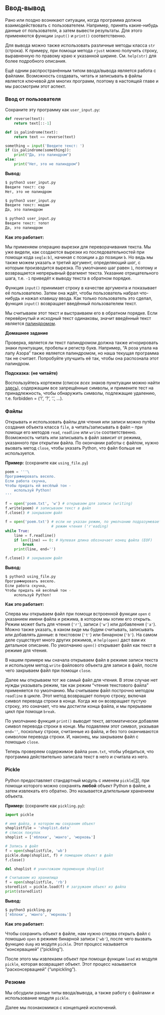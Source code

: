 ## Ввод-вывод

Рано или поздно возникают ситуации, когда программа должна взаимодействовать с пользователем. Например, принять какие-нибудь данные от пользователя, а затем вывести результаты. Для этого применяются функции `input()` и `print()` соответственно.

Для вывода можно также использовать различные методы класса `str` (строка). К примеру, при помощи метода `rjust` можно получить строку, выравненную по правому краю к указанной ширине. См. `help(str)` для более подробного описания.

Ещё одним распространённым типом ввода/вывода является работа с файлами. Возможность создавать, читать и записывать в файлы является ключевой для многих программ, поэтому в настоящей главе и мы рассмотрим этот аспект.

### Ввод от пользователя

Сохраните эту программу как `user_input.py`:

```python
def reverse(text):
    return text[::-1]

def is_palindrome(text):
    return text == reverse(text)

something = input('Введите текст: ')
if (is_palindrome(something)):
    print("Да, это палиндром")
else:
    print("Нет, это не палиндром")
```

**Вывод:**

```python
$ python3 user_input.py
Введите текст: сэр
Нет, это не палиндром

$ python3 user_input.py
Введите текст: мадам
Да, это палиндром

$ python3 user_input.py
Введите текст: топот
Да, это палиндром
```

**Как это работает:**

Мы применяем операцию вырезки для переворачивания текста. Мы уже видели, как создаются вырезки из последовательностей при помощи кода `seq[a:b]`, начиная с позиции `a` до позиции `b`. Но ведь мы также можем указать и третий аргумент, определяющий _шаг_, с которым производится вырезка. По умолчанию шаг равен `1`, поэтому и возвращается непрерывный фрагмент текста. Указание отрицательного шага, т.е. `-1` приведёт к выводу текста в обратном порядке.

Функция `input()` принимает строку в качестве аргумента и показывает её пользователю. Затем она ждёт, чтобы пользователь набрал что-нибудь и нажал клавишу ввода. Как только пользователь это сделал, функция `input()` возвращает введённый пользователем текст.

Мы считываем этот текст и выстраиваем его в обратном порядке. Если перевёрнутый и исходный текст одинаковы, значит введённый текст является [палиндромом](http://ru.wikipedia.org/wiki/Палиндром).

**Домашнее задание**

Проверка, является ли текст палиндромом должна также игнорировать знаки пунктуации, пробелы и регистр букв. Например, “А роза упала на лапу Азора” также является палиндромом, но наша текущая программа так не считает. Попробуйте улучшить её так, чтобы она распознала этот палиндром.

**Подсказка: (не читайте)**

Воспользуйтесь кортежем (список _всех_ знаков пунктуации можно найти [здесь](http://grammar.ccc.commnet.edu/grammar/marks/marks.htm)), содержащим все запрещённые символы, и примените тест на принадлежность, чтобы обнаружить символы, подлежащие удалению, т.е. forbidden = (‘!’, ‘?’, ‘.’, ...).

### Файлы

Открывать и использовать файлы для чтения или записи можно путём создания объекта класса `file`, а читать/записывать в файл – при помощи его методов `read`, `readline` или `write` соответственно. Возможность читать или записывать в файл зависит от режима, указанного при открытии файла. По окончании работы с файлом, нужно вызвать метод `close`, чтобы указать Python, что файл больше не используется.

**Пример:** (сохраните как `using_file.py`)

```python
poem = '''\
Программировать весело.
Если работа скучна,
Чтобы придать ей весёлый тон -
    используй Python!
'''

f = open('poem.txt', 'w') # открываем для записи (writing)
f.write(poem) # записываем текст в файл
f.close() # закрываем файл

f = open('poem.txt') # если не указан режим, по умолчанию подразумевается
                     # режим чтения ('r'eading)
while True:
    line = f.readline()
    if len(line) == 0: # Нулевая длина обозначает конец файла (EOF)
        break
    print(line, end='')

f.close() # закрываем файл
```

**Вывод:**

```bash
$ python3 using_file.py
Программировать весело.
Если работа скучна,
Чтобы придать ей весёлый тон -
    используй Python!
```

**Как это работает:**

Сперва мы открываем файл при помощи встроенной функции `open` с указанием имени файла и режима, в котором мы хотим его открыть. Режим может быть для чтения (`'r'`), записи (`'w'`) или добавления (`'a'`). Можно также указать, в каком виде мы будем считывать, записывать или добавлять данные: в текстовом (`'t'`) или бинарном (`'b'`). На самом деле существует много других режимов, и `help(open)` даст вам их детальное описание. По умолчанию `open()` открывает файл как текст в режиме для чтения.

В нашем примере мы сначала открываем файл в режиме записи текста и используем метод `write` файлового объекта для записи в файл, после чего закрываем файл при помощи `close`.

Далее мы открываем тот же самый файл для чтения. В этом случае нет нужды указывать режим, так как режим “чтения текстового файла” применяется по умолчанию. Мы считываем файл построчно методом `readline` в цикле. Этот метод возвращает полную строку, включая символ перевода строки в конце. Когда же он возвращает пустую строку, это означает, что мы достигли конца файла, и мы прерываем цикл при помощи `break`.

По умолчанию функция `print()` выводит текст, автоматически добавляя символ перевода строки в конце. Мы подавляем этот символ, указывая `end=''`, поскольку строки, считанные из файла, и без того оканчиваются символом перевода строки. И, наконец, мы закрываем файл с помощью `close`.

Теперь проверяем содержимое файла `poem.txt`, чтобы убедиться, что программа действительно записала текст в него и считала из него.

### Pickle

Python предоставляет стандартный модуль с именем `pickle`[\[3\]](#id13), при помощи которого можно сохранять **любой** объект Python в файле, а затем извлекать его обратно. Это называется _длительным_ хранением объекта.

**Пример:** (сохраните как `pickling.py`):

```python
import pickle

# имя файла, в котором мы сохраним объект
shoplistfile = 'shoplist.data'
# список покупок
shoplist = ['яблоки', 'манго', 'морковь']

# Запись в файл
f = open(shoplistfile, 'wb')
pickle.dump(shoplist, f) # помещаем объект в файл
f.close()

del shoplist # уничтожаем переменную shoplist

# Считываем из хранилища
f = open(shoplistfile, 'rb')
storedlist = pickle.load(f) # загружаем объект из файла
print(storedlist)
```

**Вывод:**

```bash
$ python3 pickling.py
['яблоки', 'манго', 'морковь']
```

**Как это работает:**

Чтобы сохранить объект в файле, нам нужно сперва открыть файл с помощью `open` в режиме бинарной записи (`'wb'`), после чего вызвать функцию `dump` из модуля `pickle`. Этот процесс называется “консервацией” (“pickling”).

После этого мы извлекаем объект при помощи функции `load` из модуля `pickle`, которая возвращает объект. Этот процесс называется “расконсервацией” (“unpickling”).

### Резюме

Мы обсудили разные типы ввода/вывода, а также работу с файлами и использование модуля `pickle`.

Далее мы познакомимся с концепцией исключений.
